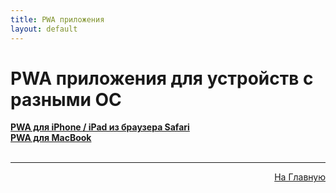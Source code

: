 ```yaml
---
title: PWA приложения
layout: default
---
```

# PWA приложения для устройств с разными ОС

<a href="subp/pwa_ios" target="_blank" rel="noopener">**PWA для iPhone / iPad из браузера Safari**</a>  
<a href="subp/pwa_mac" target="_blank" rel="noopener">**PWA для MacBook**</a>  <br><br>

---
<p  align="right"><a href="lazykpub" target="_blank">На Главную</a></p>


